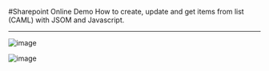 #Sharepoint Online Demo
How to create, update and get items from list (CAML) with JSOM and Javascript.

***

![image](https://user-images.githubusercontent.com/14894667/108795545-93e96980-753b-11eb-895a-ac9333d6f9be.png)

![image](https://user-images.githubusercontent.com/14894667/108795594-ad8ab100-753b-11eb-9f6f-42c35f0bc82b.png)
